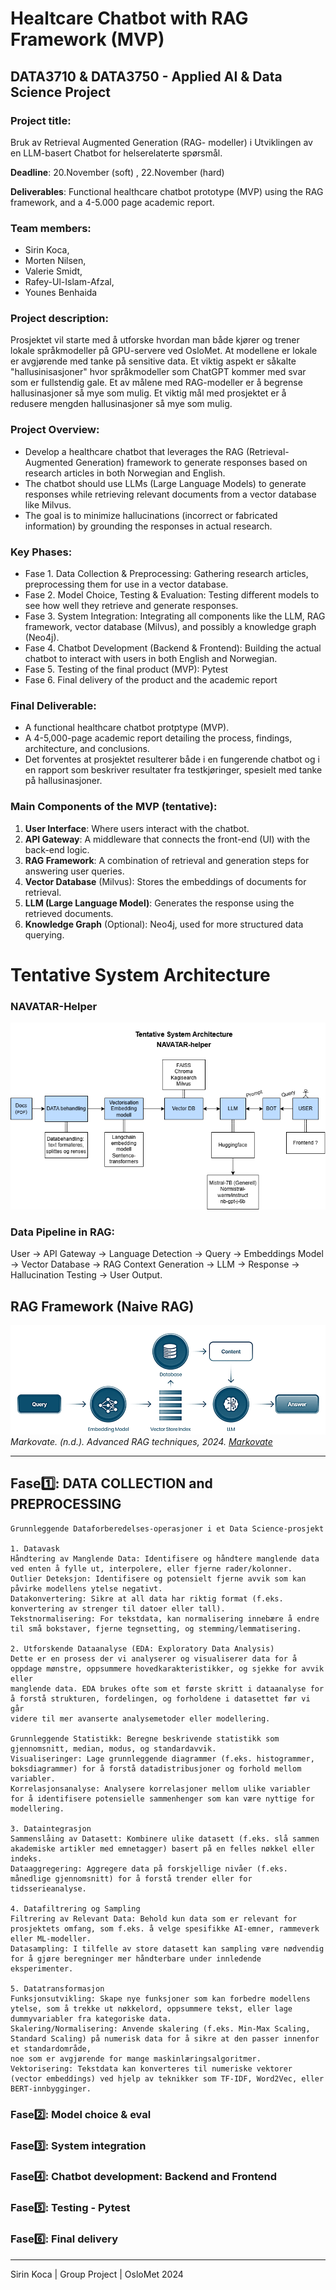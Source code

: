 # Healtcare Chatbot with RAG Framework (MVP)
## DATA3710 & DATA3750 - Applied AI & Data Science Project

### Project title: 
Bruk av Retrieval Augmented Generation (RAG- modeller) i Utviklingen av en LLM-basert Chatbot for helserelaterte spørsmål. 

**Deadline**: 20.November (soft) , 22.November (hard)

**Deliverables**: Functional healthcare chatbot prototype (MVP) using the RAG framework, and a 4-5.000 page academic report.

### Team members: 
* Sirin Koca,
* Morten Nilsen,
* Valerie Smidt,
* Rafey-Ul-Islam-Afzal,
* Younes Benhaida

### Project description: 
Prosjektet vil starte med å utforske hvordan man både kjører og trener lokale språkmodeller på GPU-servere ved OsloMet. 
At modellene er lokale er avgjørende med tanke på sensitive data. Et viktig aspekt er såkalte "hallusinisasjoner" hvor språkmodeller som ChatGPT kommer med svar som er fullstendig gale. Et av målene med RAG-modeller er å begrense hallusinasjoner så mye som mulig. Et viktig mål med prosjektet er å redusere mengden hallusinasjoner så mye som mulig.
	
### Project Overview:
* Develop a healthcare chatbot that leverages the RAG (Retrieval-Augmented Generation) framework to generate responses based on research articles in both Norwegian and English.
* The chatbot should use LLMs (Large Language Models) to generate responses while retrieving relevant documents from a vector database like Milvus.
* The goal is to minimize hallucinations (incorrect or fabricated information) by grounding the responses in actual research.

### Key Phases:
* Fase 1. Data Collection & Preprocessing: Gathering research articles, preprocessing them for use in a vector database.
* Fase 2. Model Choice, Testing & Evaluation: Testing different models to see how well they retrieve and generate responses.
* Fase 3. System Integration: Integrating all components like the LLM, RAG framework, vector database (Milvus), and possibly a knowledge graph (Neo4j).
* Fase 4. Chatbot Development (Backend & Frontend): Building the actual chatbot to interact with users in both English and Norwegian.
* Fase 5. Testing of the final product (MVP): Pytest 
* Fase 6. Final delivery of the product and the academic report

### Final Deliverable:
* A functional healthcare chatbot protptype (MVP).
* A 4-5,000-page academic report detailing the process, findings, architecture, and conclusions.
* Det forventes at prosjektet resulterer både i en fungerende chatbot og i en rapport som beskriver resultater fra testkjøringer, spesielt med tanke på hallusinasjoner.

### Main Components of the MVP (tentative):
1.	**User Interface**: Where users interact with the chatbot.
2.	**API Gateway**: A middleware that connects the front-end (UI) with the back-end logic.
3.	**RAG Framework**: A combination of retrieval and generation steps for answering user queries.
4.	**Vector Database** (Milvus): Stores the embeddings of documents for retrieval.
5.	**LLM (Large Language Model)**: Generates the response using the retrieved documents.
6.	**Knowledge Graph** (Optional): Neo4j, used for more structured data querying.

# Tentative System Architecture

### NAVATAR-Helper
![NAVATAR-Helper.png](diagrams/NAVATAR-Helper.png)
### Data Pipeline in RAG: 
User → API Gateway → Language Detection → Query → Embeddings Model → Vector Database → RAG Context Generation → LLM → Response → Hallucination Testing → User Output.

## RAG Framework (Naive RAG) 
![rag.png](diagrams/rag.png)
_Markovate. (n.d.). Advanced RAG techniques, 2024. [Markovate](https://markovate.com/blog/advanced-rag-techniques/)_

---

## Fase1️⃣: DATA COLLECTION and PREPROCESSING
```
Grunnleggende Dataforberedelses-operasjoner i et Data Science-prosjekt

1. Datavask
Håndtering av Manglende Data: Identifisere og håndtere manglende data ved enten å fylle ut, interpolere, eller fjerne rader/kolonner.
Outlier Deteksjon: Identifisere og potensielt fjerne avvik som kan påvirke modellens ytelse negativt.
Datakonvertering: Sikre at all data har riktig format (f.eks. konvertering av strenger til datoer eller tall).
Tekstnormalisering: For tekstdata, kan normalisering innebære å endre til små bokstaver, fjerne tegnsetting, og stemming/lemmatisering.

2. Utforskende Dataanalyse (EDA: Exploratory Data Analysis)
Dette er en prosess der vi analyserer og visualiserer data for å oppdage mønstre, oppsummere hovedkarakteristikker, og sjekke for avvik eller
manglende data. EDA brukes ofte som et første skritt i dataanalyse for å forstå strukturen, fordelingen, og forholdene i datasettet før vi går
videre til mer avanserte analysemetoder eller modellering.

Grunnleggende Statistikk: Beregne beskrivende statistikk som gjennomsnitt, median, modus, og standardavvik.
Visualiseringer: Lage grunnleggende diagrammer (f.eks. histogrammer, boksdiagrammer) for å forstå datadistribusjoner og forhold mellom variabler.
Korrelasjonsanalyse: Analysere korrelasjoner mellom ulike variabler for å identifisere potensielle sammenhenger som kan være nyttige for modellering.

3. Dataintegrasjon
Sammenslåing av Datasett: Kombinere ulike datasett (f.eks. slå sammen akademiske artikler med emnetagger) basert på en felles nøkkel eller indeks.
Dataaggregering: Aggregere data på forskjellige nivåer (f.eks. månedlige gjennomsnitt) for å forstå trender eller for tidsserieanalyse.

4. Datafiltrering og Sampling
Filtrering av Relevant Data: Behold kun data som er relevant for prosjektets omfang, som f.eks. å velge spesifikke AI-emner, rammeverk eller ML-modeller.
Datasampling: I tilfelle av store datasett kan sampling være nødvendig for å gjøre beregninger mer håndterbare under innledende eksperimenter.

5. Datatransformasjon
Funksjonsutvikling: Skape nye funksjoner som kan forbedre modellens ytelse, som å trekke ut nøkkelord, oppsummere tekst, eller lage dummyvariabler fra kategoriske data.
Skalering/Normalisering: Anvende skalering (f.eks. Min-Max Scaling, Standard Scaling) på numerisk data for å sikre at den passer innenfor et standardområde,
noe som er avgjørende for mange maskinlæringsalgoritmer.
Vektorisering: Tekstdata kan konverteres til numeriske vektorer (vector embeddings) ved hjelp av teknikker som TF-IDF, Word2Vec, eller BERT-innbygginger.

```

### Fase2️⃣: Model choice & eval
### Fase3️⃣: System integration
### Fase4️⃣: Chatbot development: Backend and Frontend
### Fase5️⃣: Testing - Pytest
### Fase6️⃣: Final delivery

---

Sirin Koca | Group Project | OsloMet 2024

